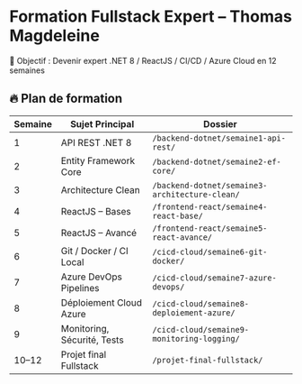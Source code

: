 # Formation Fullstack Expert – Thomas Magdeleine

🎯 Objectif : Devenir expert .NET 8 / ReactJS / CI/CD / Azure Cloud en 12 semaines

## 🔥 Plan de formation

| Semaine | Sujet Principal               | Dossier                             |
|--------|--------------------------------|-------------------------------------|
| 1      | API REST .NET 8               | `/backend-dotnet/semaine1-api-rest/` |
| 2      | Entity Framework Core         | `/backend-dotnet/semaine2-ef-core/` |
| 3      | Architecture Clean            | `/backend-dotnet/semaine3-architecture-clean/` |
| 4      | ReactJS – Bases               | `/frontend-react/semaine4-react-base/` |
| 5      | ReactJS – Avancé              | `/frontend-react/semaine5-react-avance/` |
| 6      | Git / Docker / CI Local       | `/cicd-cloud/semaine6-git-docker/` |
| 7      | Azure DevOps Pipelines        | `/cicd-cloud/semaine7-azure-devops/` |
| 8      | Déploiement Cloud Azure       | `/cicd-cloud/semaine8-deploiement-azure/` |
| 9      | Monitoring, Sécurité, Tests   | `/cicd-cloud/semaine9-monitoring-logging/` |
| 10–12  | Projet final Fullstack        | `/projet-final-fullstack/` |
